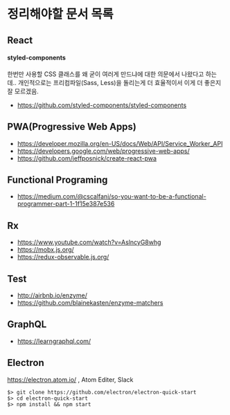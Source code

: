 # 정리해야할 문서 목록

## React

#### styled-components
한번만 사용할 CSS 클래스를 왜 굳이 여러게 만드냐에 대한 의문에서 나왔다고 하는데..
개인적으로는 프리컴파일(Sass, Less)을 돌리는게 더 효율적이서 이게 더 좋은지 잘 모르겠음.
- https://github.com/styled-components/styled-components

## PWA(Progressive Web Apps)
- https://developer.mozilla.org/en-US/docs/Web/API/Service_Worker_API
- https://developers.google.com/web/progressive-web-apps/
- https://github.com/jeffposnick/create-react-pwa

## Functional Programing 
- https://medium.com/@cscalfani/so-you-want-to-be-a-functional-programmer-part-1-1f15e387e536

## Rx
- https://www.youtube.com/watch?v=AslncyG8whg
- https://mobx.js.org/
- https://redux-observable.js.org/

## Test
- http://airbnb.io/enzyme/
- https://github.com/blainekasten/enzyme-matchers

## GraphQL
- https://learngraphql.com/

## Electron
https://electron.atom.io/ , Atom Editer, Slack

```
$> git clone https://github.com/electron/electron-quick-start
$> cd electron-quick-start
$> npm install && npm start
```
